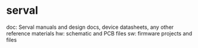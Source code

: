# serval

doc: Serval manuals and design docs, device datasheets, any other reference materials
hw: schematic and PCB files
sw: firmware projects and files